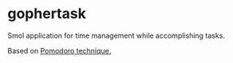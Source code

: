 # gophertask

Smol application for time management while accomplishing tasks. 

Based on [Pomodoro technique.](https://en.wikipedia.org/wiki/Pomodoro_Technique)